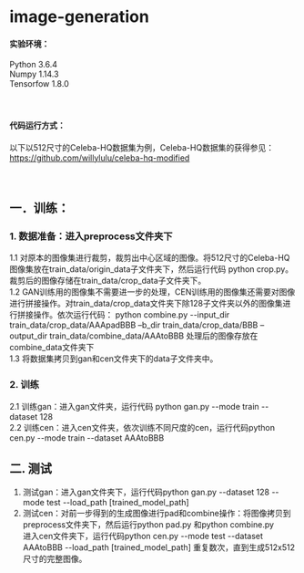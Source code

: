 # image-generation

#### 实验环境：<br>
Python 3.6.4<br>
Numpy 1.14.3<br>
Tensorfow 1.8.0<br><br><br>

#### 代码运行方式：<br>
以下以512尺寸的Celeba-HQ数据集为例，Celeba-HQ数据集的获得参见： <br>
https://github.com/willylulu/celeba-hq-modified<br><br><br>

## 一．训练：<br>
### 1.	数据准备：进入preprocess文件夹下<br>
1.1 对原本的图像集进行裁剪，裁剪出中心区域的图像。将512尺寸的Celeba-HQ图像集放在train_data/origin_data子文件夹下，然后运行代码 python crop.py。裁剪后的图像存储在train_data/crop_data子文件夹下。<br>
1.2 GAN训练用的图像集不需要进一步的处理，CEN训练用的图像集还需要对图像进行拼接操作。对train_data/crop_data文件夹下除128子文件夹以外的图像集进行拼接操作。依次运行代码： python combine.py --input_dir train_data/crop_data/AAApadBBB –b_dir train_data/crop_data/BBB –output_dir train_data/combine_data/AAAtoBBB 处理后的图像存放在combine_data文件夹下<br>
1.3 将数据集拷贝到gan和cen文件夹下的data子文件夹中。<br>

### 2.	训练<br>
2.1 训练gan：进入gan文件夹，运行代码 python gan.py --mode train --dataset 128 <br>
2.2 训练cen：进入cen文件夹，依次训练不同尺度的cen，运行代码python cen.py --mode train --dataset AAAtoBBB<br>

## 二. 测试<br>
1. 测试gan：进入gan文件夹下，运行代码python gan.py  --dataset 128 --mode test  --load_path [trained_model_path]<br>
2. 测试cen：对前一步得到的生成图像进行pad和combine操作：将图像拷贝到preprocess文件夹下，然后运行python pad.py 和python combine.py <br>
进入cen文件夹下，运行代码python cen.py --mode test --dataset AAAtoBBB --load_path [trained_model_path]
重复数次，直到生成512x512尺寸的完整图像。<br>
